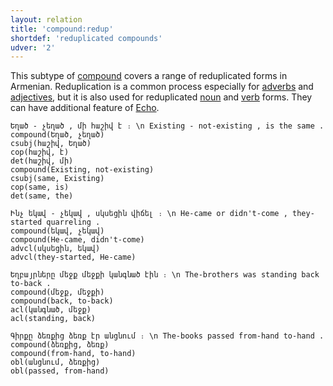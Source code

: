 ```yaml
---
layout: relation
title: 'compound:redup'
shortdef: 'reduplicated compounds'
udver: '2'
---
```


This subtype of [compound]() covers a range of reduplicated forms in Armenian.
Reduplication is a common process especially for [adverbs](ADV) and [adjectives](ADJ),
but it is also used for reduplicated [noun](NOUN) and [verb](VERB) forms. They can have additional feature of [Echo]().

~~~ sdparse
Եղած - չեղած , մի հաշիվ է ։ \n Existing - not-existing , is the same .
compound(Եղած, չեղած)
csubj(հաշիվ, Եղած)
cop(հաշիվ, է)
det(հաշիվ, մի)
compound(Existing, not-existing)
csubj(same, Existing)
cop(same, is)
det(same, the)
~~~

~~~ sdparse
Ինչ եկավ - չեկավ , սկսեցին վիճել ։ \n He-came or didn't-come , they-started quarreling .
compound(եկավ, չեկավ)
compound(He-came, didn't-come)
advcl(սկսեցին, եկավ)
advcl(they-started, He-came)
~~~

~~~ sdparse
Եղբայրները մեջք մեջքի կանգնած էին ։ \n The-brothers was standing back to-back .
compound(մեջք, մեջքի)
compound(back, to-back)
acl(կանգնած, մեջք)
acl(standing, back)
~~~

~~~ sdparse
Գիրքը ձեռքից ձեռք էր անցնում ։ \n The-books passed from-hand to-hand .
compound(ձեռքից, ձեռք)
compound(from-hand, to-hand)
obl(անցնում, ձեռքից)
obl(passed, from-hand)
~~~
